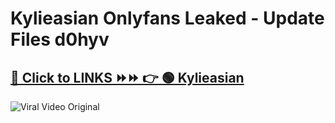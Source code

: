 
 # Kylieasian Onlyfans Leaked - Update Files d0hyv

## <h2><a href="https://clipsfans.com/Kylieasian&ref=git">🔗 Click to LINKS ⏩⏩ 👉 🟢 Kylieasian </a></h2>

<a href="https://clipsfans.com/Kylieasian&ref=git" rel="nofollow" data-target="animated-image.originalLink"><img src="https://i.ibb.co.com/xMMVF88/686577567.gif" alt="Viral Video Original" style="max-width: 100%; display: inline-block;" data-target="animated-image.originalImage"></a>

